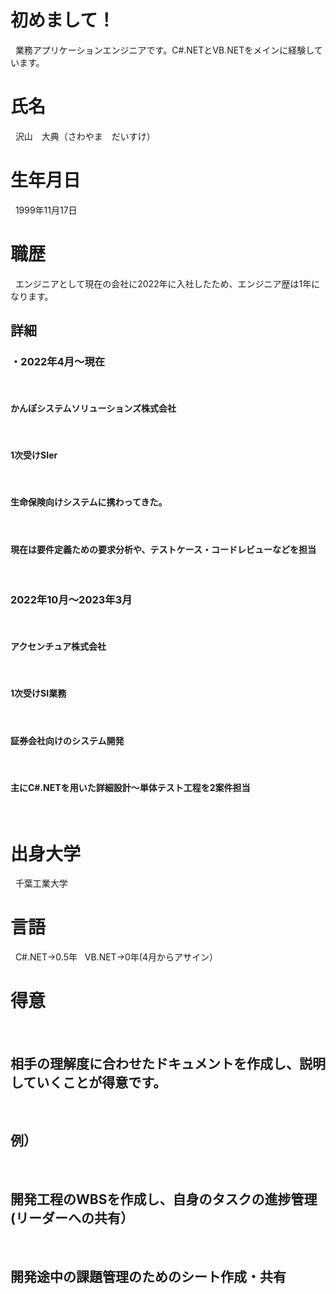 <h1 align="left">初めまして！</h1>
&nbsp;
業務アプリケーションエンジニアです。C#.NETとVB.NETをメインに経験しています。
&nbsp;
<h1 align="left">氏名</h1>
&nbsp;
沢山　大典（さわやま　だいすけ）
&nbsp;
<h1 align="left">生年月日</h1>
&nbsp;
1999年11月17日
&nbsp;
<h1 align="left">職歴</h1>
&nbsp;
エンジニアとして現在の会社に2022年に入社したため、エンジニア歴は1年になります。
&nbsp;
<h2 align="left">詳細</h2>
<h3 align="left">・2022年4月～現在</h3>
&nbsp;
<h4>かんぽシステムソリューションズ株式会社</h4>
 &nbsp;
<h4>1次受けSIer</h4>
 &nbsp;
<h4>生命保険向けシステムに携わってきた。</h4>
 &nbsp;
<h4>現在は要件定義ための要求分析や、テストケース・コードレビューなどを担当</h4>
 &nbsp;
<h3 align="left">2022年10月～2023年3月</h3>
&nbsp;
<h4>アクセンチュア株式会社</h4>
 &nbsp;
<h4>1次受けSI業務</h4>
  &nbsp;
<h4>証券会社向けのシステム開発</h4>
    &nbsp;
<h4>主にC#.NETを用いた詳細設計～単体テスト工程を2案件担当</h4>
     &nbsp;
<h1 align="left">出身大学</h1>
&nbsp;
千葉工業大学
&nbsp;
<h1 align="left">言語</h1>
&nbsp;
C#.NET→0.5年
&nbsp;
VB.NET→0年(4月からアサイン）
&nbsp;
<h1 align="left">得意</h1>
&nbsp;
<h2>相手の理解度に合わせたドキュメントを作成し、説明していくことが得意です。</h2>
&nbsp;
<h2>例）</h2>
&nbsp;
<h2>開発工程のWBSを作成し、自身のタスクの進捗管理(リーダーへの共有）</h2>
&nbsp;
<h2>開発途中の課題管理のためのシート作成・共有</h2>


